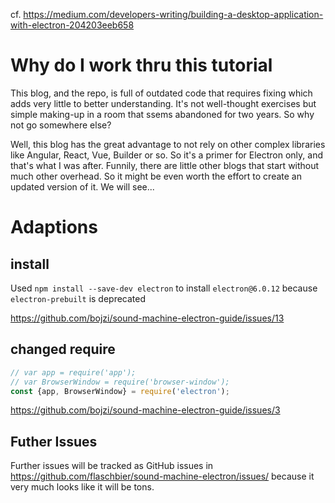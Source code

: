 cf. https://medium.com/developers-writing/building-a-desktop-application-with-electron-204203eeb658

# Why do I work thru this tutorial

This blog, and the repo, is full of outdated code that requires fixing which adds very little to better understanding. It's not well-thought exercises but simple making-up in a room that ssems abandoned for two years. So why not go somewhere else?

Well, this blog has the great advantage to not rely on other complex libraries like
Angular, React, Vue, Builder or so. So it's a primer for Electron only, and that's what I was after. Funnily, there are little other blogs that start without much other overhead. So it might be even worth the effort to create an updated version of it. We will see...

# Adaptions

## install

Used `npm install --save-dev electron` to install `electron@6.0.12` because `electron-prebuilt` is deprecated

https://github.com/bojzi/sound-machine-electron-guide/issues/13

## changed require

```javascript
// var app = require('app');
// var BrowserWindow = require('browser-window');
const {app, BrowserWindow} = require('electron');
```

https://github.com/bojzi/sound-machine-electron-guide/issues/3

## Futher Issues

Further issues will be tracked as GitHub issues in https://github.com/flaschbier/sound-machine-electron/issues/ because it very much looks like it will be tons.
